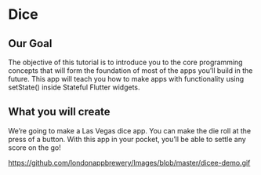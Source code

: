 # Dice 
## Our Goal
The objective of this tutorial is to introduce you to the core programming concepts that will form the foundation of most of the apps you’ll build in the future. This app will teach you how to make apps with functionality using setState() inside Stateful Flutter widgets.

## What you will create
We’re going to make a Las Vegas dice app. You can make the die roll at the press of a button. With this app in your pocket, you’ll be able to settle any score on the go!

https://github.com/londonappbrewery/Images/blob/master/dicee-demo.gif
